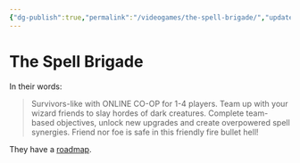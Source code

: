 ```yaml
---
{"dg-publish":true,"permalink":"/videogames/the-spell-brigade/","updated":"2025-09-30T11:40:05.082-07:00"}
---
```


# The Spell Brigade

In their words:

> Survivors-like with ONLINE CO-OP for 1-4 players. Team up with your wizard friends to slay hordes of dark creatures. Complete team-based objectives, unlock new upgrades and create overpowered spell synergies. Friend nor foe is safe in this friendly fire bullet hell!

They have a [roadmap](https://www.thespellbrigade.com/roadmap).